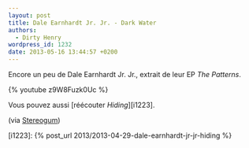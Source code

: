 ```yaml
---
layout: post
title: Dale Earnhardt Jr. Jr. - Dark Water
authors:
  - Dirty Henry
wordpress_id: 1232
date: 2013-05-16 13:44:57 +0200
---
```


Encore un peu de Dale Earnhardt Jr. Jr., extrait de leur EP _The Patterns_.

{% youtube z9W8Fuzk0Uc %}

Vous pouvez aussi [réécouter _Hiding_][i1223].

(via
[Stereogum](http://stereogum.com/1349901/dale-earnhardt-jr-jr-dark-water-video/video/))

[i1223]: {% post_url 2013/2013-04-29-dale-earnhardt-jr-jr-hiding %}
